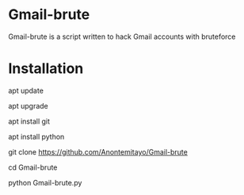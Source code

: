 # Gmail-brute
   Gmail-brute is a script written to hack Gmail accounts with bruteforce
# Installation

apt update

apt upgrade

apt install git

apt install python

git clone https://github.com/Anontemitayo/Gmail-brute

cd Gmail-brute

python Gmail-brute.py
